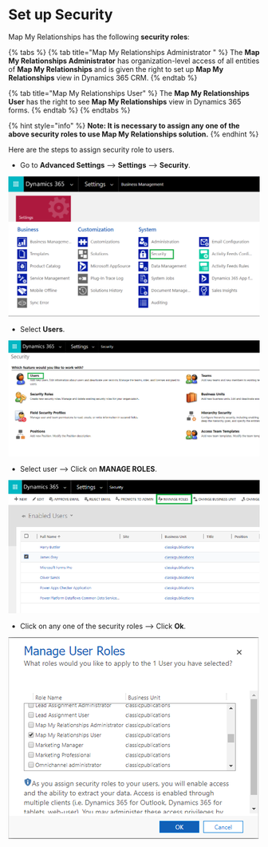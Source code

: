 # Set up Security

Map My Relationships has the following **security roles**:

{% tabs %}
{% tab title="Map My Relationships Administrator " %}
The **Map My Relationships Administrator** has organization-level access of all entities of **Map My Relationships** and is given the right to set up **Map My Relationships** view in Dynamics 365 CRM.
{% endtab %}

{% tab title="Map My Relationships User" %}
The **Map My Relationships User** has the right to see **Map My Relationships** view in Dynamics 365 forms.
{% endtab %}
{% endtabs %}

{% hint style="info" %}
**Note: It is necessary to assign any one of the above security roles to use Map My Relationships solution.**
{% endhint %}

Here are the steps to assign security role to users.

* Go to **Advanced Settings** --> **Settings** --> **Security**.

![](<../../.gitbook/assets/11 (12).png>)

* Select **Users**.

![](<../../.gitbook/assets/12 (8).png>)

* Select user --> Click on **MANAGE ROLES**.

![](<../../.gitbook/assets/13 (2).png>)

* Click on any one of the security roles --> Click **Ok**.

![](<../../.gitbook/assets/14 (3).png>)
